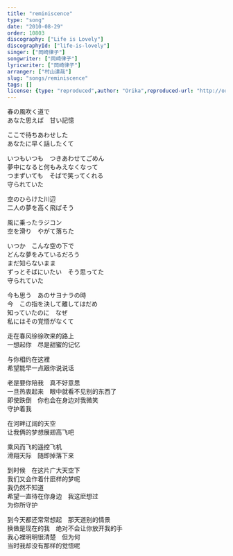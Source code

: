 ```yaml
---
title: "reminiscence"
type: "song"
date: "2010-08-29"
order: 10803
discography: ["Life is Lovely"]
discographyId: ["life-is-lovely"]
singer: ["岡崎律子"]
songwriter: ["岡崎律子"]
lyricwriter: ["岡崎律子"]
arranger: ["村山達哉"]
slug: "songs/reminiscence"
tags: []
license: {type: "reproduced",author: "Orika",reproduced-url: "http://orikamushi.myweb.hinet.net/",reproduced-website: "織歌蟲網站"}
---
```


春の風吹く道で   
あなた思えば　甘い記憶   
  
ここで待ちあわせした   
あなたに早く話したくて   
  
いつもいつも　つきあわせてごめん   
夢中になると何もみえなくなって   
つまずいても　そばで笑ってくれる   
守られていた   
  
空のひらけた川辺   
二人の夢を高く飛ばそう   
  
風に乗ったラジコン   
空を滑り　やがて落ちた   
  
いつか　こんな空の下で   
どんな夢をみているだろう   
まだ知らないまま   
ずっとそばにいたい　そう思ってた   
守られていた   
  
今も思う　あのサヨナラの時   
今　この指を決して離してはだめ   
知っていたのに　なぜ   
私にはその覚悟がなくて  
  
  <!-- 翻译 -->

走在春风徐徐吹来的路上  
一想起你　尽是甜蜜的记忆  
  
与你相约在这裡  
希望能早一点跟你说说话  
  
老是要你陪我　真不好意思  
一旦热衷起来　眼中就看不见别的东西了  
即使跌倒　你也会在身边对我微笑  
守护着我  
  
在河畔辽阔的天空  
让我俩的梦想展翅高飞吧  
  
乘风而飞的遥控飞机  
滑翔天际　随即掉落下来  
  
到时候　在这片广大天空下  
我们又会作着什麽样的梦呢  
我仍然不知道  
希望一直待在你身边　我这麽想过  
为你所守护  
  
到今天都还常常想起　那天道别的情景  
换做是现在的我　绝对不会让你放开我的手  
我心裡明明很清楚　但为何  
当时我却没有那样的觉悟呢
